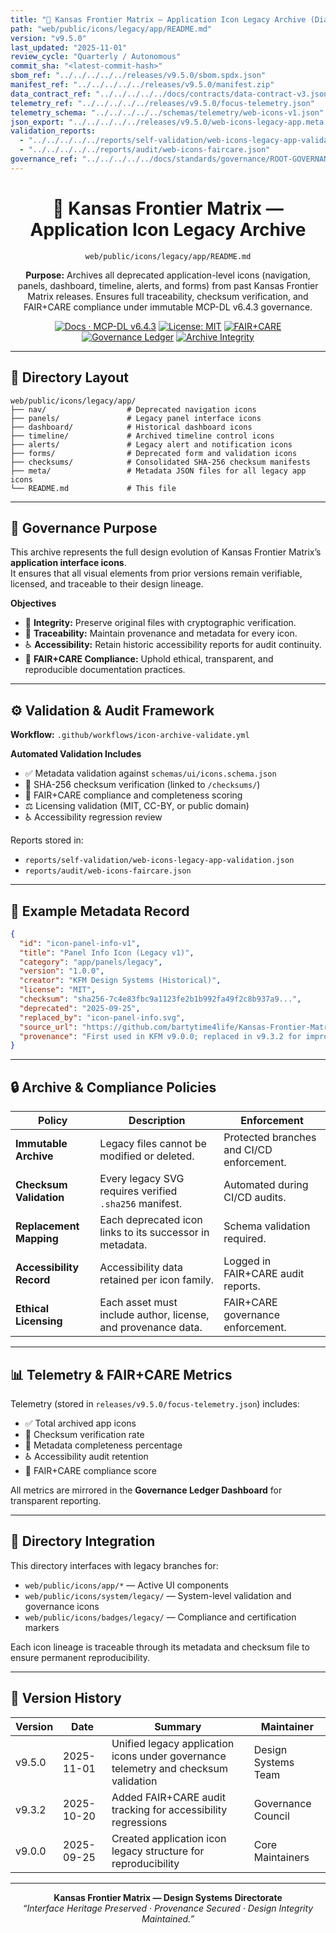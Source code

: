 ```yaml
---
title: "🧭 Kansas Frontier Matrix — Application Icon Legacy Archive (Diamond⁹ Ω / Crown∞Ω Ultimate Certified)"
path: "web/public/icons/legacy/app/README.md"
version: "v9.5.0"
last_updated: "2025-11-01"
review_cycle: "Quarterly / Autonomous"
commit_sha: "<latest-commit-hash>"
sbom_ref: "../../../../../releases/v9.5.0/sbom.spdx.json"
manifest_ref: "../../../../../releases/v9.5.0/manifest.zip"
data_contract_ref: "../../../../../docs/contracts/data-contract-v3.json"
telemetry_ref: "../../../../../releases/v9.5.0/focus-telemetry.json"
telemetry_schema: "../../../../../schemas/telemetry/web-icons-v1.json"
json_export: "../../../../../releases/v9.5.0/web-icons-legacy-app.meta.json"
validation_reports:
  - "../../../../../reports/self-validation/web-icons-legacy-app-validation.json"
  - "../../../../../reports/audit/web-icons-faircare.json"
governance_ref: "../../../../../docs/standards/governance/ROOT-GOVERNANCE.md"
---
```


<div align="center">

# 🧭 Kansas Frontier Matrix — **Application Icon Legacy Archive**
`web/public/icons/legacy/app/README.md`

**Purpose:** Archives all deprecated application-level icons (navigation, panels, dashboard, timeline, alerts, and forms) from past Kansas Frontier Matrix releases. Ensures full traceability, checksum verification, and FAIR+CARE compliance under immutable MCP-DL v6.4.3 governance.

[![Docs · MCP-DL v6.4.3](https://img.shields.io/badge/Docs-MCP--DL%20v6.4.3-blue)](../../../../../docs/standards/markdown_rules.md)
[![License: MIT](https://img.shields.io/badge/License-MIT-green)](../../../../../LICENSE)
[![FAIR+CARE](https://img.shields.io/badge/FAIR%2BCARE-Compliant-orange)](../../../../../docs/standards/governance/ROOT-GOVERNANCE.md)
[![Governance Ledger](https://img.shields.io/badge/Governance-Ledger-Active-purple)](../../../../../docs/standards/governance/LEDGER.md)
[![Archive Integrity](https://img.shields.io/badge/Archive-Immutable-critical)](../../../../../reports/audit/web-icons-faircare.json)

</div>

---

## 📁 Directory Layout

```
web/public/icons/legacy/app/
├── nav/                  # Deprecated navigation icons
├── panels/               # Legacy panel interface icons
├── dashboard/            # Historical dashboard icons
├── timeline/             # Archived timeline control icons
├── alerts/               # Legacy alert and notification icons
├── forms/                # Deprecated form and validation icons
├── checksums/            # Consolidated SHA-256 checksum manifests
├── meta/                 # Metadata JSON files for all legacy app icons
└── README.md             # This file
```

---

## 🧩 Governance Purpose

This archive represents the full design evolution of Kansas Frontier Matrix’s **application interface icons**.  
It ensures that all visual elements from prior versions remain verifiable, licensed, and traceable to their design lineage.

**Objectives**
- 🔐 **Integrity:** Preserve original files with cryptographic verification.  
- 🧾 **Traceability:** Maintain provenance and metadata for every icon.  
- ♿ **Accessibility:** Retain historic accessibility reports for audit continuity.  
- 🧭 **FAIR+CARE Compliance:** Uphold ethical, transparent, and reproducible documentation practices.  

---

## ⚙️ Validation & Audit Framework

**Workflow:** `.github/workflows/icon-archive-validate.yml`

**Automated Validation Includes**
- ✅ Metadata validation against `schemas/ui/icons.schema.json`  
- 🔐 SHA-256 checksum verification (linked to `/checksums/`)  
- 🧾 FAIR+CARE compliance and completeness scoring  
- ⚖️ Licensing validation (MIT, CC-BY, or public domain)  
- ♿ Accessibility regression review  

Reports stored in:
- `reports/self-validation/web-icons-legacy-app-validation.json`
- `reports/audit/web-icons-faircare.json`

---

## 🧾 Example Metadata Record

```json
{
  "id": "icon-panel-info-v1",
  "title": "Panel Info Icon (Legacy v1)",
  "category": "app/panels/legacy",
  "version": "1.0.0",
  "creator": "KFM Design Systems (Historical)",
  "license": "MIT",
  "checksum": "sha256-7c4e83fbc9a1123fe2b1b992fa49f2c8b937a9...",
  "deprecated": "2025-09-25",
  "replaced_by": "icon-panel-info.svg",
  "source_url": "https://github.com/bartytime4life/Kansas-Frontier-Matrix",
  "provenance": "First used in KFM v9.0.0; replaced in v9.3.2 for improved color accessibility and contrast."
}
```

---

## 🔒 Archive & Compliance Policies

| Policy | Description | Enforcement |
|--------|-------------|--------------|
| **Immutable Archive** | Legacy files cannot be modified or deleted. | Protected branches and CI/CD enforcement. |
| **Checksum Validation** | Every legacy SVG requires verified `.sha256` manifest. | Automated during CI/CD audits. |
| **Replacement Mapping** | Each deprecated icon links to its successor in metadata. | Schema validation required. |
| **Accessibility Record** | Accessibility data retained per icon family. | Logged in FAIR+CARE audit reports. |
| **Ethical Licensing** | Each asset must include author, license, and provenance data. | FAIR+CARE governance enforcement. |

---

## 📊 Telemetry & FAIR+CARE Metrics

Telemetry (stored in `releases/v9.5.0/focus-telemetry.json`) includes:
- ✅ Total archived app icons  
- 🔐 Checksum verification rate  
- 🧾 Metadata completeness percentage  
- ♿ Accessibility audit retention  
- 💠 FAIR+CARE compliance score  

All metrics are mirrored in the **Governance Ledger Dashboard** for transparent reporting.

---

## 🧱 Directory Integration

This directory interfaces with legacy branches for:
- `web/public/icons/app/*` — Active UI components  
- `web/public/icons/system/legacy/` — System-level validation and governance icons  
- `web/public/icons/badges/legacy/` — Compliance and certification markers  

Each icon lineage is traceable through its metadata and checksum file to ensure permanent reproducibility.

---

## 🧾 Version History

| Version | Date | Summary | Maintainer |
|----------|------|----------|-------------|
| v9.5.0 | 2025-11-01 | Unified legacy application icons under governance telemetry and checksum validation | Design Systems Team |
| v9.3.2 | 2025-10-20 | Added FAIR+CARE audit tracking for accessibility regressions | Governance Council |
| v9.0.0 | 2025-09-25 | Created application icon legacy structure for reproducibility | Core Maintainers |

---

<div align="center">

**Kansas Frontier Matrix — Design Systems Directorate**  
*“Interface Heritage Preserved · Provenance Secured · Design Integrity Maintained.”*

</div>

